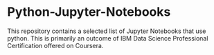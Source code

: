 # Python-Jupyter-Notebooks
This repository contains a selected list of Jupyter Notebooks that use python. This is primarily an outcome of IBM Data Science Professional Certification offered on Coursera.
